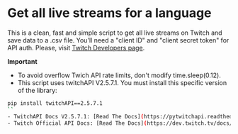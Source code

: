 # Get all live streams for a language
This is a clean, fast and simple script to get all live streams on Twitch and save data to a .csv file. You'll need a "client ID" and "client secret token" for API auth. Please, visit [Twitch Developers page](https://dev.twitch.tv/). 

**Important**
- To avoid overflow Twich API rate limits, don't modify time.sleep(0.12). 
- This script uses twitchAPI V2.5.7.1. You must install this specific version of the library:
```bash
pip install twitchAPI==2.5.7.1
``
- TwitchAPI Docs V2.5.7.1: [Read The Docs](https://pytwitchapi.readthedocs.io/en/v2.5.7/modules/twitchAPI.twitch.html)
- Twitch Official API Docs: [Read The Docs](https://dev.twitch.tv/docs/)
